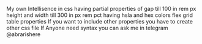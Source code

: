 My own Intellisence in css having partial properties of
gap till 100 in rem px height and width till 300 in px rem pct
having hsla and hex colors flex grid table properties 
If you want to include other properties you have to create other css file
If Anyone need syntax you can ask me in telegram @abrarishere
